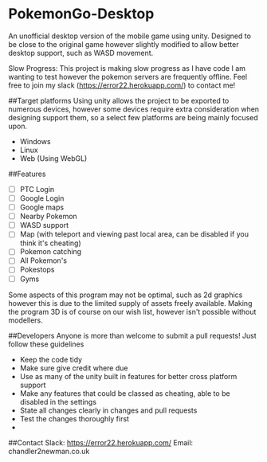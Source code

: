 # PokemonGo-Desktop
An unofficial desktop version of the mobile game using unity. Designed to be close to the original game however slightly modified to allow better desktop support, such as WASD movement.

Slow Progress: This project is making slow progress as I have code I am wanting to test however the pokemon servers are frequently offline. Feel free to join my slack (https://error22.herokuapp.com/) to contact me!

##Target platforms
Using unity allows the project to be exported to numerous devices, however some devices require extra consideration when designing support them, so a select few platforms are being mainly focused upon.
- Windows
- Linux
- Web (Using WebGL)

##Features
- [ ] PTC Login
- [ ] Google Login
- [ ] Google maps
- [ ] Nearby Pokemon
- [ ] WASD support
- [ ] Map (with teleport and viewing past local area, can be disabled if you think it's cheating)
- [ ] Pokemon catching
- [ ] All Pokemon's 
- [ ] Pokestops
- [ ] Gyms

Some aspects of this program may not be optimal, such as 2d graphics however this is due to the limited supply of assets freely available. Making the program 3D is of course on our wish list, however isn't possible without modellers. 

##Developers 
Anyone is more than welcome to submit a pull requests! Just follow these guidelines
- Keep the code tidy
- Make sure give credit where due
- Use as many of the unity built in features for better cross platform support
- Make any features that could be classed as cheating, able to be disabled in the settings
- State all changes clearly in changes and pull requests
- Test the changes thoroughly first
- 
##Contact
Slack: https://error22.herokuapp.com/
Email: chandler2newman.co.uk
